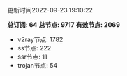 更新时间2022-09-23 19:10:22

**总订阅: 64**
**总节点: 9717**
**有效节点: 2069**
- v2ray节点: 1782
- ss节点: 222
- ssr节点: 11
- trojan节点: 54
